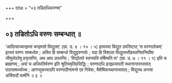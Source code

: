 +++
title = "०३ तडिदधिकरणम्"

+++

## ०३ तडितोऽधि वरुणः सम्बन्धात् ॥

‘आदित्याच्चन्द्रमसं चन्द्रमसो विद्युतम्’ (छा. उ. ४ । १५ । ५) इत्यस्या विद्युत उपरिष्टात् ‘स वरुणलोकम्’ इत्ययं वरुणः सम्बध्येत ; अस्ति हि सम्बन्धो विद्युद्वरुणयोः ; यदा हि विशाला विद्युतस्तीव्रस्तनितनिर्घोषा जीमूतोदरेषु प्रनृत्यन्ति, अथ आपः प्रपतन्ति ; ‘विद्योतते स्तनयति वर्षिष्यति वा’ (छा. उ. ७ । ११ । १) इति च ब्राह्मणम् ; अपां च अधिपतिर्वरुण इति श्रुतिस्मृतिप्रसिद्धिः ; वरुणादधि इन्द्रप्रजापती स्थानान्तराभावात् पाठसामर्थ्याच्च ; आगन्तुकत्वादपि वरुणादीनामन्ते एव निवेशः, वैशेषिकस्थानाभावात् ; विद्युच्च अन्त्या अर्चिरादौ वर्त्मनि ॥ ३ ॥
